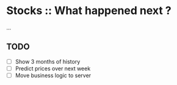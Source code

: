 # Stocks :: What happened next ?

...

## TODO

- [ ] Show 3 months of history
- [ ] Predict prices over next week
- [ ] Move business logic to server